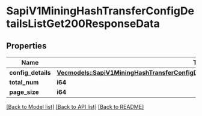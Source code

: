 # SapiV1MiningHashTransferConfigDetailsListGet200ResponseData

## Properties

Name | Type | Description | Notes
------------ | ------------- | ------------- | -------------
**config_details** | [**Vec<models::SapiV1MiningHashTransferConfigDetailsListGet200ResponseDataConfigDetailsInner>**](_sapi_v1_mining_hash_transfer_config_details_list_get_200_response_data_configDetails_inner.md) |  | 
**total_num** | **i64** |  | 
**page_size** | **i64** |  | 

[[Back to Model list]](../README.md#documentation-for-models) [[Back to API list]](../README.md#documentation-for-api-endpoints) [[Back to README]](../README.md)


